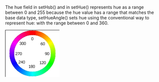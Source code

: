 The hue field in setHsb() and in setHue() represents hue as a range between 0 and 
255 because the hue value has a range that matches the base data type, 
setHueAngle() sets hue using the conventional way to represent hue: with the 
range between 0 and 360.

![hc](../images/ofColor.setHueAngle.example.jpg)
